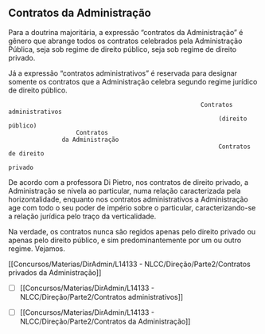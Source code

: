 ## Contratos da Administração
Para a doutrina majoritária, a expressão “contratos da Administração” é gênero que abrange todos os contratos
celebrados pela Administração Pública, seja sob regime de direito público, seja sob regime de direito privado.

Já a expressão “contratos administrativos” é reservada para designar somente os contratos que a Administração
celebra segundo regime jurídico de direito público.


                                                          Contratos administrativos
                                                               (direito público)
                       Contratos
                   da Administração
                                                               Contratos de direito
                                                                    privado

De acordo com a professora Di Pietro, nos contratos de direito privado, a Administração se nivela ao particular,
numa relação caracterizada pela horizontalidade, enquanto nos contratos administrativos a Administração age
com todo o seu poder de império sobre o particular, caracterizando-se a relação jurídica pelo traço da
verticalidade.

Na verdade, os contratos nunca são regidos apenas pelo direito privado ou apenas pelo direito público, e sim
predominantemente por um ou outro regime. Vejamos.

[[Concursos/Materias/DirAdmin/L14133 - NLCC/Direção/Parte2/Contratos privados da Administração]]

- [ ] [[Concursos/Materias/DirAdmin/L14133 - NLCC/Direção/Parte2/Contratos administrativos]]

- [ ] [[Concursos/Materias/DirAdmin/L14133 - NLCC/Direção/Parte2/Contratos da Administração]]
